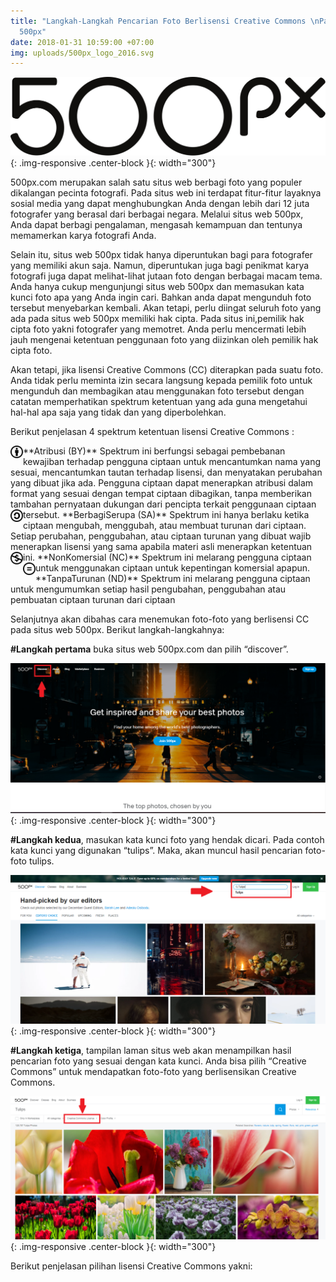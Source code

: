 ```yaml
---
title: "Langkah-Langkah Pencarian Foto Berlisensi Creative Commons \nPada Situs Web
  500px"
date: 2018-01-31 10:59:00 +07:00
img: uploads/500px_logo_2016.svg
---
```


![500px_logo_2016.svg](/uploads/500px_logo_2016.svg){: .img-responsive .center-block }{: width="300"}


500px.com merupakan salah satu situs web berbagi foto yang populer dikalangan pecinta fotografi. Pada situs web ini terdapat fitur-fitur layaknya sosial media yang dapat menghubungkan Anda dengan lebih dari 12 juta fotografer yang berasal dari berbagai negara. Melalui situs web 500px, Anda dapat berbagi pengalaman, mengasah kemampuan dan tentunya memamerkan karya fotografi Anda. 

Selain itu, situs web 500px tidak hanya diperuntukan bagi para fotografer yang memiliki akun saja. Namun, diperuntukan juga bagi penikmat karya fotografi juga dapat melihat-lihat jutaan foto dengan berbagai macam tema. Anda hanya cukup mengunjungi situs web 500px dan memasukan kata kunci foto apa yang Anda ingin cari. Bahkan anda dapat mengunduh foto tersebut menyebarkan kembali. Akan tetapi, perlu diingat seluruh foto yang ada pada situs web 500px memiliki hak cipta. Pada situs ini,pemilik hak cipta foto yakni fotografer yang memotret. Anda perlu mencermati lebih jauh mengenai ketentuan penggunaan foto yang diizinkan oleh pemilik hak cipta foto. 

Akan tetapi, jika lisensi Creative Commons (CC) diterapkan pada suatu foto. Anda tidak perlu meminta izin secara langsung kepada pemilik foto untuk mengunduh dan membagikan atau menggunakan foto tersebut dengan catatan memperhatikan spektrum ketentuan yang ada guna mengetahui hal-hal apa saja yang tidak dan yang diperbolehkan. 

Berikut penjelasan 4 spektrum ketentuan  lisensi Creative Commons :
 
<img style="float: left;" src="/uploads/BY-354f63.png" class="img-responsive" width="20"> 
**Atribusi (BY)**
Spektrum ini berfungsi sebagai pembebanan kewajiban terhadap pengguna ciptaan untuk  mencantumkan nama yang sesuai, mencantumkan tautan terhadap lisensi, dan menyatakan perubahan yang dibuat jika ada. Pengguna ciptaan dapat menerapkan atribusi dalam format yang sesuai dengan tempat ciptaan dibagikan, tanpa memberikan tambahan pernyataan dukungan dari pencipta terkait penggunaan ciptaan tersebut.


<img style="float: left;" src="/uploads/SA.png" class="img-responsive" width="20">
**BerbagiSerupa (SA)** 
Spektrum ini hanya berlaku ketika ciptaan mengubah, menggubah, atau membuat turunan dari ciptaan. Setiap perubahan, penggubahan, atau ciptaan turunan yang dibuat wajib menerapkan lisensi yang sama apabila materi asli menerapkan ketentuan ini.


<img style="float: left;" src="/uploads/NC.png" class="img-responsive" width="20">
**NonKomersial (NC)** 
Spektrum ini melarang pengguna ciptaan untuk menggunakan ciptaan untuk kepentingan komersial apapun.


<img style="float: left;" src="/uploads/ND.png" class="img-responsive" width="20">
**TanpaTurunan (ND)**
Spektrum ini melarang pengguna ciptaan untuk mengumumkan setiap hasil pengubahan, penggubahan atau pembuatan ciptaan turunan dari ciptaan


Selanjutnya akan dibahas cara menemukan foto-foto yang berlisensi CC pada situs web 500px. Berikut langkah-langkahnya: 

**#Langkah pertama** buka situs web 500px.com dan pilih “discover”.

![gambar 1.png](/uploads/gambar%201.png){: .img-responsive .center-block }{: width="300"}

**#Langkah kedua**, masukan kata kunci foto yang hendak dicari. Pada contoh kata kunci yang digunakan “tulips”. Maka, akan muncul hasil pencarian foto-foto tulips.

![gambar 2.png](/uploads/gambar%202.png){: .img-responsive .center-block }{: width="300"}

**#Langkah ketiga**, tampilan laman situs web akan menampilkan hasil pencarian foto yang sesuai dengan kata kunci. Anda bisa pilih “Creative Commons” untuk mendapatkan foto-foto yang berlisensikan Creative Commons.

![gambar 3.png](/uploads/gambar%203.png){: .img-responsive .center-block }{: width="300"}

Berikut penjelasan pilihan lisensi Creative Commons yakni: 


